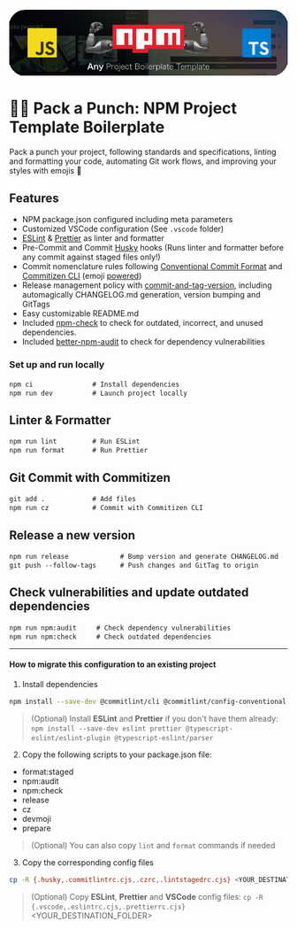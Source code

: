 <p align="center">
    <img alt="Pack a Punch logo" src="repo-logo.png" width="512"/>
</p>

# 🦾🔋 Pack a Punch: NPM Project Template Boilerplate

Pack a punch your project, following standards and specifications, linting and formatting your code, automating Git work flows, and improving your styles with emojis 🦄

## Features

- NPM package.json configured including meta parameters
- Customized VSCode configuration (See `.vscode` folder)
- [ESLint](https://www.npmjs.com/package/eslint) & [Prettier](https://www.npmjs.com/package/prettier) as linter and formatter
- Pre-Commit and Commit [Husky](https://github.com/typicode/husky) hooks (Runs linter and formatter before any commit against staged files only!)
- Commit nomenclature rules following [Conventional Commit Format](https://commitlint.js.org/) and [Commitizen CLI](https://github.com/commitizen/cz-cli) (emoji [powered](https://github.com/folke/devmoji))
- Release management policy with [commit-and-tag-version](https://github.com/absolute-version/commit-and-tag-version), including automagically CHANGELOG.md generation, version bumping and GitTags
- Easy customizable README.md
- Included [npm-check](https://www.npmjs.com/package/npm-check) to check for outdated, incorrect, and unused dependencies.
- Included [better-npm-audit](https://www.npmjs.com/package/better-npm-audit) to check for dependency vulnerabilities

### Set up and run locally

```
npm ci               # Install dependencies
npm run dev          # Launch project locally
```

## Linter & Formatter

```
npm run lint         # Run ESLint
npm run format       # Run Prettier
```

## Git Commit with Commitizen

```
git add .            # Add files
npm run cz           # Commit with Commitizen CLI
```

## Release a new version

```
npm run release             # Bump version and generate CHANGELOG.md
git push --follow-tags      # Push changes and GitTag to origin
```

## Check vulnerabilities and update outdated dependencies

```
npm run npm:audit     # Check dependency vulnerabilities
npm run npm:check     # Check outdated dependencies
```

---

#### How to migrate this configuration to an existing project

1. Install dependencies

```bash
npm install --save-dev @commitlint/cli @commitlint/config-conventional better-npm-audit commit-and-tag-version commitizen cz-conventional-changelog devmoji husky lint-staged npm-check
```

> (Optional) Install **ESLint** and **Prettier** if you don't have them already: `npm install --save-dev eslint prettier @typescript-eslint/eslint-plugin @typescript-eslint/parser`

2. Copy the following scripts to your package.json file:

- format:staged
- npm:audit
- npm:check
- release
- cz
- devmoji
- prepare

> (Optional) You can also copy `lint` and `format` commands if needed

3. Copy the corresponding config files

```bash
cp -R {.husky,.commitlintrc.cjs,.czrc,.lintstagedrc.cjs} <YOUR_DESTINATION_FOLDER>
```

> (Optional) Copy **ESLint**, **Prettier** and **VSCode** config files: `cp -R {.vscode,.eslintrc.cjs,.prettierrc.cjs}` <YOUR_DESTINATION_FOLDER>
